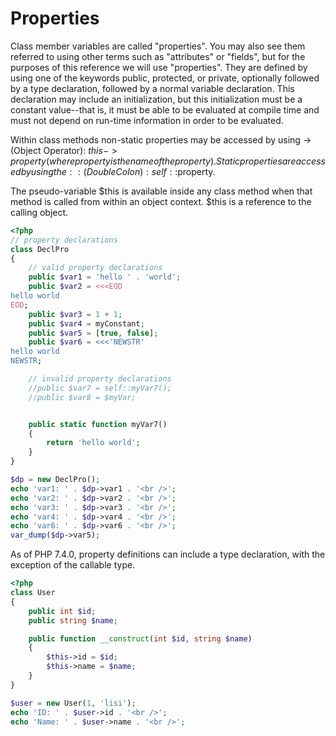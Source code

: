 # Properties

Class member variables are called "properties". You may also see them referred to using other terms such as "attributes" or "fields", but for the purposes of this reference we will use "properties". They are defined by using one of the keywords public, protected, or private, optionally followed by a type declaration, followed by a normal variable declaration. This declaration may include an initialization, but this initialization must be a constant value--that is, it must be able to be evaluated at compile time and must not depend on run-time information in order to be evaluated. 

Within class methods non-static properties may be accessed by using -> (Object Operator): $this->property (where property is the name of the property). Static properties are accessed by using the :: (Double Colon): self::$property. 

The pseudo-variable $this is available inside any class method when that method is called from within an object context. $this is a reference to the calling object.

```php
<?php
// property declarations
class DeclPro
{
    // valid property declarations
    public $var1 = 'hello ' . 'world';
    public $var2 = <<<EOD
hello world
EOD;
    public $var3 = 1 + 1;
    public $var4 = myConstant;
    public $var5 = [true, false];
    public $var6 = <<<'NEWSTR'
hello world
NEWSTR;

    // invalid property declarations
    //public $var7 = self::myVar7();
    //public $var8 = $myVar;


    public static function myVar7()
    {
        return 'hello world';
    }
}

$dp = new DeclPro();
echo 'var1: ' . $dp->var1 . '<br />';
echo 'var2: ' . $dp->var2 . '<br />';
echo 'var3: ' . $dp->var3 . '<br />';
echo 'var4: ' . $dp->var4 . '<br />';
echo 'var6: ' . $dp->var6 . '<br />';
var_dump($dp->var5);
```

As of PHP 7.4.0, property definitions can include a type declaration, with the exception of the callable type. 

```php
<?php
class User
{
    public int $id;
    public string $name;

    public function __construct(int $id, string $name)
    {
        $this->id = $id;
        $this->name = $name;
    }
}

$user = new User(1, 'lisi');
echo 'ID: ' . $user->id . '<br />';
echo 'Name: ' . $user->name . '<br />';
```

